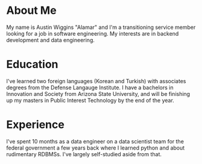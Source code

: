 # About Me
My name is Austin Wiggins "Alamar" and I'm a transitioning service member looking for a job in software engineering. My interests are in backend development and data engineering.

# Education
I've learned two foreign languages (Korean and Turkish) with associates degrees from the Defense Langauge Institute. I have a bachelors in Innovation and Society from Arizona State University, and will be finishing up my masters in Public Interest Technology by the end of the year.

# Experience
I've spent 10 months as a data engineer on a data scientist team for the federal government a few years back where I learned python and about rudimentary RDBMSs. I've largely self-studied aside from that.
